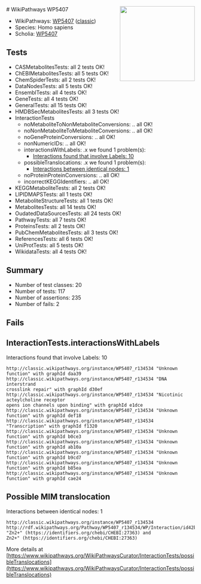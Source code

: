 <img style="float: right; width: 200px" src="https://upload.wikimedia.org/wikipedia/commons/thumb/8/83/Wplogo_with_text_500.png/640px-Wplogo_with_text_500.png" />
# WikiPathways WP5407

* WikiPathways: [WP5407](https://wikipathways.org/pathways/WP5407) ([classic](https://classic.wikipathways.org/instance/WP5407))
* Species: Homo sapiens
* Scholia: [WP5407](https://scholia.toolforge.org/wikipathways/WP5407)
## Tests
* CASMetabolitesTests: all 2 tests OK!
* ChEBIMetabolitesTests: all 5 tests OK!
* ChemSpiderTests: all 2 tests OK!
* DataNodesTests: all 5 tests OK!
* EnsemblTests: all 4 tests OK!
* GeneTests: all 4 tests OK!
* GeneralTests: all 15 tests OK!
* HMDBSecMetabolitesTests: all 3 tests OK!
* InteractionTests
    * noMetaboliteToNonMetaboliteConversions: .. all OK!
    * noNonMetaboliteToMetaboliteConversions: .. all OK!
    * noGeneProteinConversions: .. all OK!
    * nonNumericIDs: .. all OK!
    * interactionsWithLabels: .x we found 1 problem(s):
        * [Interactions found that involve Labels: 10](#fe97a8b8)
    * possibleTranslocations: .x we found 1 problem(s):
        * [Interactions between identical nodes: 1](#1c118206)
    * noProteinProteinConversions: .. all OK!
    * incorrectKEGGIdentifiers: .. all OK!
* KEGGMetaboliteTests: all 2 tests OK!
* LIPIDMAPSTests: all 1 tests OK!
* MetaboliteStructureTests: all 1 tests OK!
* MetabolitesTests: all 14 tests OK!
* OudatedDataSourcesTests: all 24 tests OK!
* PathwayTests: all 7 tests OK!
* ProteinsTests: all 2 tests OK!
* PubChemMetabolitesTests: all 3 tests OK!
* ReferencesTests: all 6 tests OK!
* UniProtTests: all 5 tests OK!
* WikidataTests: all 4 tests OK!


## Summary

* Number of test classes: 20
* Number of tests: 117
* Number of assertions: 235
* Number of fails: 2

## Fails

<a name="fe97a8b8" />

## InteractionTests.interactionsWithLabels

Interactions found that involve Labels: 10
```
http://classic.wikipathways.org/instance/WP5407_r134534 "Unknown
function" with graphId daa39
http://classic.wikipathways.org/instance/WP5407_r134534 "DNA interstrand 
crosslink repair" with graphId d30ef
http://classic.wikipathways.org/instance/WP5407_r134534 "Nicotinic acteylcholine receptor
opens ion channels upon binding" with graphId e1dce
http://classic.wikipathways.org/instance/WP5407_r134534 "Unknown
function" with graphId def18
http://classic.wikipathways.org/instance/WP5407_r134534 "Transcription" with graphId f1320
http://classic.wikipathways.org/instance/WP5407_r134534 "Unknown
function" with graphId b0ce3
http://classic.wikipathways.org/instance/WP5407_r134534 "Unknown
function" with graphId ab10a
http://classic.wikipathways.org/instance/WP5407_r134534 "Unknown
function" with graphId b9cd7
http://classic.wikipathways.org/instance/WP5407_r134534 "Unknown
function" with graphId b85ea
http://classic.wikipathways.org/instance/WP5407_r134534 "Unknown
function" with graphId cae24
```

<a name="1c118206" />

## Possible MIM translocation

Interactions between identical nodes: 1
```
http://classic.wikipathways.org/instance/WP5407_r134534 http://rdf.wikipathways.org/Pathway/WP5407_r134534/WP/Interaction/id42b23baf "Zn2+" (https://identifiers.org/chebi/CHEBI:27363) and 
Zn2+" (https://identifiers.org/chebi/CHEBI:27363)
```

More details at [https://www.wikipathways.org/WikiPathwaysCurator/InteractionTests/possibleTranslocations](https://www.wikipathways.org/WikiPathwaysCurator/InteractionTests/possibleTranslocations)

